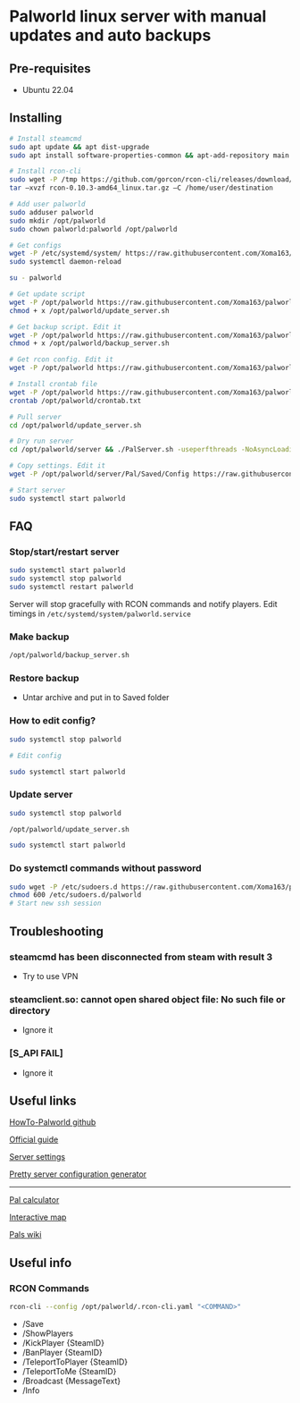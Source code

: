 # Palworld linux server with manual updates and auto backups

## Pre-requisites

- Ubuntu 22.04

## Installing

```bash
# Install steamcmd
sudo apt update && apt dist-upgrade
sudo apt install software-properties-common && apt-add-repository main universe restricted multiverse && dpkg --add-architecture i386 && apt update && apt install steamcmd

# Install rcon-cli
sudo wget -P /tmp https://github.com/gorcon/rcon-cli/releases/download/v0.10.3/rcon-0.10.3-amd64_linux.tar.gz
tar –xvzf rcon-0.10.3-amd64_linux.tar.gz –C /home/user/destination

# Add user palworld
sudo adduser palworld
sudo mkdir /opt/palworld
sudo chown palworld:palworld /opt/palworld

# Get configs
wget -P /etc/systemd/system/ https://raw.githubusercontent.com/Xoma163/palworld-linux-server/master/palworld.service
sudo systemctl daemon-reload

su - palworld

# Get update script
wget -P /opt/palworld https://raw.githubusercontent.com/Xoma163/palworld-linux-server/master/update_server.sh
chmod + x /opt/palworld/update_server.sh

# Get backup script. Edit it
wget -P /opt/palworld https://raw.githubusercontent.com/Xoma163/palworld-linux-server/master/backup_server.sh
chmod + x /opt/palworld/backup_server.sh

# Get rcon config. Edit it
wget -P /opt/palworld https://raw.githubusercontent.com/Xoma163/palworld-linux-server/master/.rcon-cli.yaml

# Install crontab file
wget -P /opt/palworld https://raw.githubusercontent.com/Xoma163/palworld-linux-server/master/crontab.txt
crontab /opt/palworld/crontab.txt

# Pull server
cd /opt/palworld/update_server.sh

# Dry run server
cd /opt/palworld/server && ./PalServer.sh -useperfthreads -NoAsyncLoadingThread -UseMultithreadForDS

# Copy settings. Edit it
wget -P /opt/palworld/server/Pal/Saved/Config https://raw.githubusercontent.com/Xoma163/palworld-linux-server/master/PalWorldSettings.ini

# Start server
sudo systemctl start palworld
```

## FAQ

### Stop/start/restart server

```bash
sudo systemctl start palworld
sudo systemctl stop palworld
sudo systemctl restart palworld
```

Server will stop gracefully with RCON commands and notify players. Edit timings
in `/etc/systemd/system/palworld.service`

### Make backup

```bash
/opt/palworld/backup_server.sh
```

### Restore backup

- Untar archive and put in to Saved folder

### How to edit config?

```bash
sudo systemctl stop palworld

# Edit config

sudo systemctl start palworld
```

### Update server

```bash
sudo systemctl stop palworld

/opt/palworld/update_server.sh

sudo systemctl start palworld
```

### Do systemctl commands without password

```bash
sudo wget -P /etc/sudoers.d https://raw.githubusercontent.com/Xoma163/palworld-linux-server/master/palworld
chmod 600 /etc/sudoers.d/palworld
# Start new ssh session
```

## Troubleshooting

### steamcmd has been disconnected from steam with result 3

- Try to use VPN

### steamclient.so: cannot open shared object file: No such file or directory

- Ignore it

### [S_API FAIL]

- Ignore it


## Useful links

[HowTo-Palworld github](https://github.com/A1RM4X/HowTo-Palworld)

[Official guide](https://tech.palworldgame.com/dedicated-server-guide#linux)

[Server settings](https://help.dathost.net/article/150-palworld-how-to-edit-server-settings)

[Pretty server configuration generator](https://pal-conf.bluefissure.com/)

---

[Pal calculator](https://palworld.gg/breeding-calculator)

[Interactive map](https://mapgenie.io/palworld/maps/palpagos-islands)

[Pals wiki](https://game8.co/games/Palworld/archives/439556)

## Useful info

### RCON Commands

```bash
rcon-cli --config /opt/palworld/.rcon-cli.yaml "<COMMAND>"
```

- /Save
- /ShowPlayers
- /KickPlayer {SteamID}
- /BanPlayer {SteamID}
- /TeleportToPlayer {SteamID}
- /TeleportToMe {SteamID}
- /Broadcast {MessageText}
- /Info 